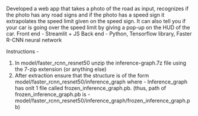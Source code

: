 Developed a web app that takes a photo of the road as input, recognizes if the photo has any road signs and if the photo has a speed sign it extrapolates the speed limit given on the speed sign. It can also tell you if your car is going over the speed limit by giving a pop-up on the HUD of the car.
Front end - Streamlit + JS
Back end - Python, Tensorflow library, Faster R-CNN neural network

Instructions - 
1. In model/faster_rcnn_resnet50 unzip the inference-graph.7z file using the 7-zip extension (or anything else) 
2. After extraction ensure that the structure is of the form model/faster_rcnn_resnet50/inference_graph where -
  Inference_graph has onlt 1 file called frozen_inference_graph.pb.
  (thus, path of frozen_inference_graph.pb is - model/faster_rcnn_resnet50/inference_graph/frozen_inference_graph.pb)
